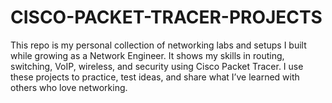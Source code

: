 # CISCO-PACKET-TRACER-PROJECTS
This repo is my personal collection of networking labs and setups I built while growing as a Network Engineer. It shows my skills in routing, switching, VoIP, wireless, and security using Cisco Packet Tracer. I use these projects to practice, test ideas, and share what I’ve learned with others who love networking.

